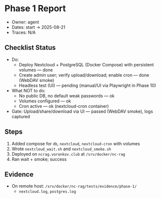 # Phase 1 Report

- Owner: agent
- Dates: start → 2025-08-21
- Traces: N/A

## Checklist Status

- Do:
  - Deploy Nextcloud + PostgreSQL (Docker Compose) with persistent volumes — done
  - Create admin user; verify upload/download; enable cron — done (WebDAV smoke)
  - Headless test (UI) — pending (manual/UI via Playwright in Phase 10)
- What NOT to do:
  - No public DB, no default weak passwords — ok
  - Volumes configured — ok
  - Cron active — ok (nextcloud-cron container)
- Gate: Upload/share/download via UI — passed (WebDAV smoke), logs captured

## Steps

1. Added compose for `db`, `nextcloud`, `nextcloud-cron` with volumes
2. Wrote `nextcloud_wait.sh` and `nextcloud_smoke.sh`
3. Deployed on `ncrag.voronkov.club` at `/srv/docker/nc-rag`
4. Ran wait + smoke; success

## Evidence

- On remote host: `/srv/docker/nc-rag/tests/evidence/phase-1/`
  - `nextcloud.log`, `postgres.log`